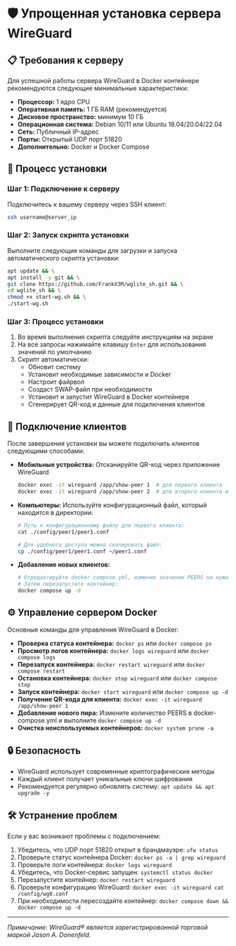# 🛡️ Упрощенная установка сервера WireGuard

## 📋 Требования к серверу

Для успешной работы сервера WireGuard в Docker контейнере рекомендуются следующие минимальные характеристики:

- **Процессор:** 1 ядро CPU
- **Оперативная память:** 1 ГБ RAM (рекомендуется)
- **Дисковое пространство:** минимум 10 ГБ
- **Операционная система:** Debian 10/11 или Ubuntu 18.04/20.04/22.04
- **Сеть:** Публичный IP-адрес
- **Порты:** Открытый UDP порт 51820
- **Дополнительно:** Docker и Docker Compose

## 🚀 Процесс установки

### Шаг 1: Подключение к серверу

Подключитесь к вашему серверу через SSH клиент:

```bash
ssh username@server_ip
```

### Шаг 2: Запуск скрипта установки

Выполните следующие команды для загрузки и запуска автоматического скрипта установки:

```bash
apt update && \
apt install -y git && \
git clone https://github.com/FrankX3M/wglite_sh.git && \
cd wglite_sh && \
chmod +x start-wg.sh && \
./start-wg.sh
```

### Шаг 3: Процесс установки

1. Во время выполнения скрипта следуйте инструкциям на экране
2. На все запросы нажимайте клавишу `Enter` для использования значений по умолчанию
3. Скрипт автоматически:
   - Обновит систему
   - Установит необходимые зависимости и Docker
   - Настроит файрвол
   - Создаст SWAP-файл при необходимости
   - Установит и запустит WireGuard в Docker контейнере
   - Сгенерирует QR-код и данные для подключения клиентов

## 📱 Подключение клиентов

После завершения установки вы можете подключить клиентов следующими способами:

- **Мобильные устройства:** Отсканируйте QR-код через приложение WireGuard
  ```bash
  docker exec -it wireguard /app/show-peer 1  # для первого клиента
  docker exec -it wireguard /app/show-peer 2  # для второго клиента и т.д.
  ```

- **Компьютеры:** Используйте конфигурационный файл, который находится в директории:
  ```bash
  # Путь к конфигурационному файлу для первого клиента:
  cat ./config/peer1/peer1.conf
  
  # Для удобного доступа можно скопировать файл:
  cp ./config/peer1/peer1.conf ~/peer1.conf
  ```

- **Добавление новых клиентов:**
  ```bash
  # Отредактируйте docker-compose.yml, изменив значение PEERS на нужное количество
  # Затем перезапустите контейнер:
  docker compose up -d
  ```

## ⚙️ Управление сервером Docker

Основные команды для управления WireGuard в Docker:

- **Проверка статуса контейнера:** `docker ps` или `docker compose ps`
- **Просмотр логов контейнера:** `docker logs wireguard` или `docker compose logs`
- **Перезапуск контейнера:** `docker restart wireguard` или `docker compose restart`
- **Остановка контейнера:** `docker stop wireguard` или `docker compose stop`
- **Запуск контейнера:** `docker start wireguard` или `docker compose up -d`
- **Получение QR-кода для клиента:** `docker exec -it wireguard /app/show-peer 1`
- **Добавление нового пира:** Измените количество PEERS в docker-compose.yml и выполните `docker compose up -d`
- **Очистка неиспользуемых контейнеров:** `docker system prune -a`

## 🔒 Безопасность

- WireGuard использует современные криптографические методы
- Каждый клиент получает уникальные ключи шифрования
- Рекомендуется регулярно обновлять систему: `apt update && apt upgrade -y`

## 🛠️ Устранение проблем

Если у вас возникают проблемы с подключением:

1. Убедитесь, что UDP порт 51820 открыт в брандмауэре: `ufw status`
2. Проверьте статус контейнера Docker: `docker ps -a | grep wireguard`
3. Проверьте логи контейнера: `docker logs wireguard`
4. Убедитесь, что Docker-сервис запущен: `systemctl status docker`
5. Перезапустите контейнер: `docker restart wireguard`
6. Проверьте конфигурацию WireGuard: `docker exec -it wireguard cat /config/wg0.conf`
7. При необходимости пересоздайте контейнер: `docker compose down && docker compose up -d`

---

*Примечание: WireGuard® является зарегистрированной торговой маркой Jason A. Donenfeld.*
